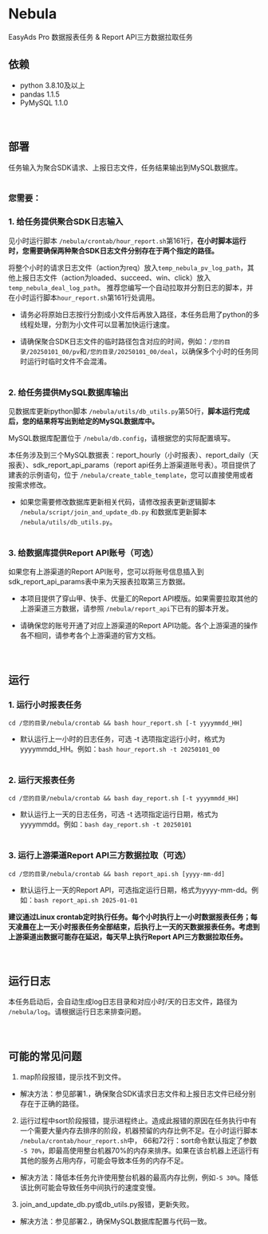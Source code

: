 # Nebula
EasyAds Pro 数据报表任务 & Report API三方数据拉取任务

## 依赖
* python 3.8.10及以上
* pandas 1.1.5
* PyMySQL 1.1.0
<br><br><br>
## 部署
任务输入为聚合SDK请求、上报日志文件，任务结果输出到MySQL数据库。
<br><br>
### 您需要：
### 1. 给任务提供聚合SDK日志输入
见小时运行脚本 `/nebula/crontab/hour_report.sh`第161行，**在小时脚本运行时，您需要确保两种聚合SDK日志文件分别存在于两个指定的路径。**

将整个小时的请求日志文件（action为req）放入`temp_nebula_pv_log_path`，其他上报日志文件（action为loaded、succeed、win、click）放入`temp_nebula_deal_log_path`。 推荐您编写一个自动拉取并分割日志的脚本，并在小时运行脚本`hour_report.sh`第161行处调用。

* 请务必将原始日志按行分割成小文件后再放入路径，本任务启用了python的多线程处理，分割为小文件可以显著加快运行速度。

* 请确保聚合SDK日志文件的临时路径包含对应的时间，例如：`/您的目录/20250101_00/pv`和`/您的目录/20250101_00/deal`，以确保多个小时的任务同时运行时临时文件不会混淆。
<br><br>
### 2. 给任务提供MySQL数据库输出
见数据库更新python脚本 `/nebula/utils/db_utils.py`第50行，**脚本运行完成后，您的结果将写出到给定的MySQL数据库中。**

MySQL数据库配置位于 `/nebula/db.config`，请根据您的实际配置填写。

本任务涉及到三个MySQL数据表：report_hourly（小时报表）、report_daily（天报表）、sdk_report_api_params（report api任务上游渠道账号表）。项目提供了建表的示例语句，位于 `/nebula/create_table_template`，您可以直接使用或者按需求修改。

* 如果您需要修改数据库更新相关代码，请修改报表更新逻辑脚本 `/nebula/script/join_and_update_db.py` 和数据库更新脚本 `/nebula/utils/db_utils.py`。
<br><br>
### 3. 给数据库提供Report API账号（可选）
如果您有上游渠道的Report API账号，您可以将账号信息插入到sdk_report_api_params表中来为天报表拉取第三方数据。

* 本项目提供了穿山甲、快手、优量汇的Report API模版。如果需要拉取其他的上游渠道三方数据，请参照 `/nebula/report_api`下已有的脚本开发。

* 请确保您的账号开通了对应上游渠道的Report API功能。各个上游渠道的操作各不相同，请参考各个上游渠道的官方文档。
<br><br><br>
## 运行
### 1. 运行小时报表任务
`cd /您的目录/nebula/crontab && bash hour_report.sh [-t yyyymmdd_HH]`
* 默认运行上一小时的日志任务，可选 -t 选项指定运行小时，格式为yyyymmdd_HH。例如：`bash hour_report.sh -t 20250101_00`
<br><br>
### 2. 运行天报表任务
`cd /您的目录/nebula/crontab && bash day_report.sh [-t yyyymmdd_HH]`
* 默认运行上一天的日志任务，可选 -t 选项指定运行日期，格式为yyyymmdd。例如：`bash day_report.sh -t 20250101`
<br><br>
### 3. 运行上游渠道Report API三方数据拉取（可选）
`cd /您的目录/nebula/crontab && bash report_api.sh [yyyy-mm-dd]`
* 默认运行上一天的Report API，可选指定运行日期，格式为yyyy-mm-dd。例如：`bash report_api.sh 2025-01-01`

**建议通过Linux crontab定时执行任务。每个小时执行上一小时数据报表任务；每天凌晨在上一天小时报表任务全部结束，后执行上一天的天数据报表任务。考虑到上游渠道出数据可能存在延迟，每天早上执行Report API三方数据拉取任务。**
<br><br><br>
## 运行日志
本任务启动后，会自动生成log日志目录和对应小时/天的日志文件，路径为 `/nebula/log`。请根据运行日志来排查问题。
<br><br><br>
## 可能的常见问题
1. map阶段报错，提示找不到文件。
* 解决方法：参见部署1.，确保聚合SDK请求日志文件和上报日志文件已经分别存在于正确的路径。

2. 运行过程中sort阶段报错，提示进程终止。造成此报错的原因在任务执行中有一个需要大量内存去排序的阶段，机器预留的内存比例不足。在小时运行脚本 `/nebula/crontab/hour_report.sh`中， 66和72行：sort命令默认指定了参数 `-S 70%`，即最高使用整台机器70%的内存来排序。如果在该台机器上还运行有其他的服务占用内存，可能会导致本任务的内存不足。
* 解决方法：降低本任务允许使用整台机器的最高内存比例，例如`-S 30%`。降低该比例可能会导致任务中间执行的速度变慢。

3. join_and_update_db.py或db_utils.py报错，更新失败。
* 解决方法：参见部署2.，确保MySQL数据库配置与代码一致。
